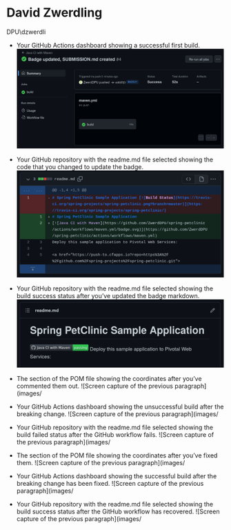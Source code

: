 # David Zwerdling
DPU\dzwerdli

- Your GitHub Actions dashboard showing a successful first build.
![Screen capture of the previous paragraph](images/Screenshot_2023-02-15_14-49-24.png)

- Your GitHub repository with the readme.md file selected showing the code that you changed to update the badge.
![Screen capture of the previous paragraph](images/Screenshot_2023-02-15_14-47-39.png)


- Your GitHub repository with the readme.md file selected showing the build success status after you’ve updated the badge markdown.
![Screen capture of the previous paragraph](images/Screenshot_2023-02-15_14-46-02.png)

- The section of the POM file showing the coordinates after you’ve commented them out.
![Screen capture of the previous paragraph](images/


- Your GitHub Actions dashboard showing the unsuccessful build after the breaking change.
![Screen capture of the previous paragraph](images/


- Your GitHub repository with the readme.md file selected showing the build failed status after the GitHub workflow fails.
![Screen capture of the previous paragraph](images/


- The section of the POM file showing the coordinates after you’ve fixed them.
![Screen capture of the previous paragraph](images/


- Your GitHub Actions dashboard showing the successful build after the breaking change has been fixed.
![Screen capture of the previous paragraph](images/


- Your GitHub repository with the readme.md file selected showing the build success status after the GitHub workflow has recovered.
![Screen capture of the previous paragraph](images/
